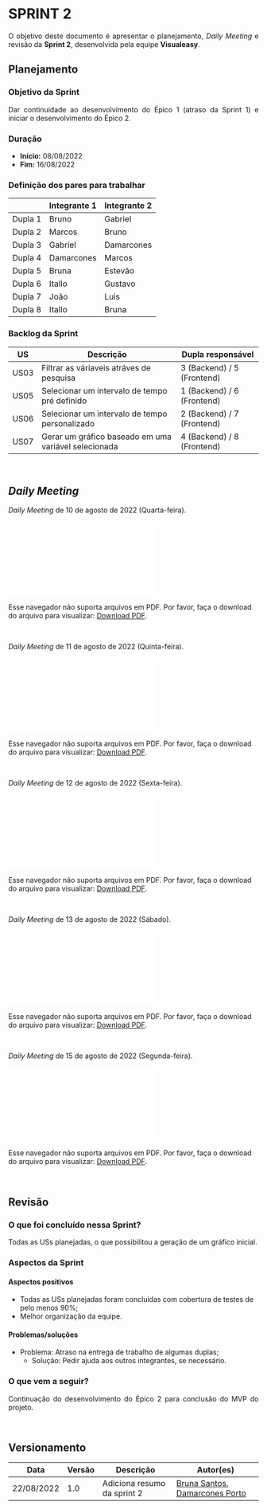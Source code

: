 # SPRINT 2

<p align = "justify">O objetivo deste documento é apresentar o planejamento, <i>Daily Meeting</i> e revisão da <b>Sprint 2</b>, desenvolvida pela equipe <b>Visualeasy</b>.</p>


## Planejamento

### Objetivo da Sprint

<p align = "justify">Dar continuidade ao desenvolvimento do Épico 1 (atraso da Sprint 1) e iniciar o desenvolvimento do Épico 2.</p>

### Duração

+ <b>Início:</b> 08/08/2022
+ <b>Fim:</b> 16/08/2022

### Definição dos pares para trabalhar

| |Integrante 1|Integrante 2|
|-|------------|------------|
|Dupla 1|Bruno|Gabriel|
|Dupla 2|Marcos|Bruno|
|Dupla 3|Gabriel|Damarcones|
|Dupla 4|Damarcones|Marcos|
|Dupla 5|Bruna|Estevão|
|Dupla 6|Itallo|Gustavo|
|Dupla 7|João|Luis|
|Dupla 8|Itallo|Bruna|


### Backlog da Sprint

|US|Descrição|Dupla responsável|
|--|---------|-----------------|
|US03|Filtrar as váriaveis atráves de pesquisa|3 (Backend) / 5 (Frontend)|
|US05|Selecionar um intervalo de tempo pré definido|1 (Backend) / 6 (Frontend)|
|US06|Selecionar um intervalo de tempo personalizado|2 (Backend) / 7 (Frontend)|
|US07|Gerar um gráfico baseado em uma variável selecionada|4 (Backend) / 8 (Frontend)|



<br>

## <i>Daily Meeting</i>

<p align = "justify"><i>Daily Meeting</i> de 10 de agosto de 2022 (Quarta-feira).</p>

 <object data="/scrum/daily/DAILY-10_08.pdf" type="application/pdf" width="690px" height="400px">
<embed src="/scrum/daily/DAILY-10_08.pdf">
        <p>Esse navegador não suporta arquivos em PDF. Por favor, faça o download do arquivo para visualizar: <a href="/scrum/daily/DAILY-10_08.pdf">Download PDF</a>.</p>
    </embed>
</object>

<br>

<p align = "justify"><i>Daily Meeting</i> de 11 de agosto de 2022 (Quinta-feira).</p>

 <object data="/scrum/daily/DAILY-11_08.pdf" type="application/pdf" width="690px" height="400px">
<embed src="/scrum/daily/DAILY-11_08.pdf">
        <p>Esse navegador não suporta arquivos em PDF. Por favor, faça o download do arquivo para visualizar: <a href="/scrum/daily/DAILY-11_08.pdf">Download PDF</a>.</p>
    </embed>
</object>

<br>

<p align = "justify"><i>Daily Meeting</i> de 12 de agosto de 2022 (Sexta-feira).</p>

 <object data="/scrum/daily/DAILY-12_08.pdf" type="application/pdf" width="690px" height="400px">
<embed src="/scrum/daily/DAILY-12_08.pdf">
        <p>Esse navegador não suporta arquivos em PDF. Por favor, faça o download do arquivo para visualizar: <a href="/scrum/daily/DAILY-12_08.pdf">Download PDF</a>.</p>
    </embed>
</object>

<br>

<p align = "justify"><i>Daily Meeting</i> de 13 de agosto de 2022 (Sábado).</p>

 <object data="/scrum/daily/DAILY-13_08.pdf" type="application/pdf" width="690px" height="400px">
<embed src="/scrum/daily/DAILY-13_08.pdf">
        <p>Esse navegador não suporta arquivos em PDF. Por favor, faça o download do arquivo para visualizar: <a href="/scrum/daily/DAILY-13_08.pdf">Download PDF</a>.</p>
    </embed>
</object>

<br>

<p align = "justify"><i>Daily Meeting</i> de 15 de agosto de 2022 (Segunda-feira).</p>

 <object data="/scrum/daily/DAILY-15_08.pdf" type="application/pdf" width="690px" height="400px">
<embed src="/scrum/daily/DAILY-15_08.pdf">
        <p>Esse navegador não suporta arquivos em PDF. Por favor, faça o download do arquivo para visualizar: <a href="/scrum/daily/DAILY-15_08.pdf">Download PDF</a>.</p>
    </embed>
</object>


<br>

## Revisão

### O que foi concluído nessa Sprint?

<p align = "justify">Todas as USs planejadas, o que possibilitou a geração de um gráfico inicial.</p>


### Aspectos da Sprint

#### Aspectos positivos

+ Todas as USs planejadas foram concluídas com cobertura de testes de pelo menos 90%;
+ Melhor organização da equipe.


#### Problemas/soluções

+ Problema: Atraso na entrega de trabalho de algumas duplas;
    + Solução: Pedir ajuda aos outros integrantes, se necessário.

<p align = "justify"></p>


### O que vem a seguir?

<p align = "justify">Continuação do desenvolvimento do Épico 2 para conclusão do MVP do projeto.</p>

<br>

## Versionamento

| Data | Versão | Descrição | Autor(es) |
|------|--------|-----------|-----------|
|22/08/2022|1.0 |Adiciona resumo da sprint 2|[Bruna Santos](https://github.com/brunaalmeidasantos), [Damarcones Porto](https://github.com/damarcones)|